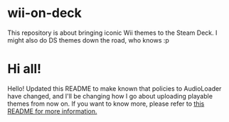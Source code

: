# wii-on-deck
This repository is about bringing iconic Wii themes to the Steam Deck. I might also do DS themes down the road, who knows :p

# Hi all!
Hello! Updated this README to make known that policies to AudioLoader have changed, and I'll be changing how I go about uploading playable themes from now on. If you want to know more, please refer to [this README for more information.](https://github.com/X4X5/eshop-on-deck/blob/main/README.md_)
